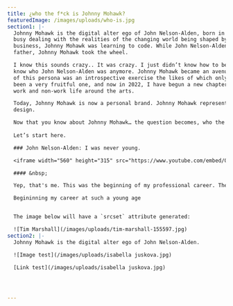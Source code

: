 ```yaml
---
title: ¿who the f*ck is Johnny Mohawk?
featuredImage: /images/uploads/who-is.jpg
section1: |-
  Johnny Mohawk is the digital alter ego of John Nelson-Alden, born in the early days of quarantine. While John Nelson-Alden was
  busy dealing with the realities of the changing world being shaped by the COVID-19 pandemic, and the toll it was taking on his
  business, Johnny Mohawk was learning to code. While John Nelson-Alden was cripppled by grief of the unexpected death of his
  father, Johnny Mohawk took the wheel.

  I know this sounds crazy.. It was crazy. I just didn’t know how to be myself at the time, and to be honest I really didn’t
  know who John Nelson-Alden was anymore. Johnny Mohawk became an avenue to entirely reinvent myself. In hindsight the creation
  of this persona was an introspective exercise the likes of which only occur in times of crisis. Thankfully, this exercise has
  been a very fruitful one, and now in 2022, I have begun a new chapter of my career as a software engineer and refocused my
  work and non-work life around the arts. 

  Today, Johnny Mohawk is now a personal brand. Johnny Mohawk represents drive, reinvention, innovation, passion and engaging
  design. 

  Now that you know about Johnny Mohawk… the question becomes, who the f*ck is John Nelson-Alden?
  
  Let’s start here.

  ### John Nelson-Alden: I was never young.

  <iframe width="560" height="315" src="https://www.youtube.com/embed/0iYIVT6kmn0?start=6" title="YouTube video player" frameborder="0" allow="accelerometer; autoplay; clipboard-write; encrypted-media; gyroscope; picture-in-picture" allowfullscreen></iframe>

  #### &nbsp;

  Yep, that's me. This was the beginning of my professional career. The year was 1991. The character was Nicholas Newman. The show was The Young and the Restless... and I was never young.

  Begininning my career at such a young age 


  The image below will have a `srcset` attribute generated:

  ![Tim Marshall](/images/uploads/tim-marshall-155597.jpg)
section2: |-
  Johnny Mohawk is the digital alter ego of John Nelson-Alden.

  ![Image test](/images/uploads/isabella juskova.jpg)

  [Link test](/images/uploads/isabella juskova.jpg)




---
```

